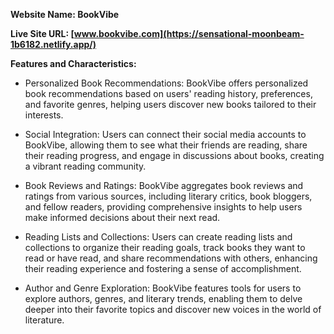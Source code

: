 
**Website Name: BookVibe**

**Live Site URL: [www.bookvibe.com](https://sensational-moonbeam-1b6182.netlify.app/)**

**Features and Characteristics:**

- Personalized Book Recommendations: BookVibe offers personalized book recommendations based on users' reading history, preferences, and favorite genres, helping users discover new books tailored to their interests.



- Social Integration: Users can connect their social media accounts to BookVibe, allowing them to see what their friends are reading, share their reading progress, and engage in discussions about books, creating a vibrant reading community.



- Book Reviews and Ratings: BookVibe aggregates book reviews and ratings from various sources, including literary critics, book bloggers, and fellow readers, providing comprehensive insights to help users make informed decisions about their next read.



- Reading Lists and Collections: Users can create reading lists and collections to organize their reading goals, track books they want to read or have read, and share recommendations with others, enhancing their reading experience and fostering a sense of accomplishment.



- Author and Genre Exploration: BookVibe features tools for users to explore authors, genres, and literary trends, enabling them to delve deeper into their favorite topics and discover new voices in the world of literature.